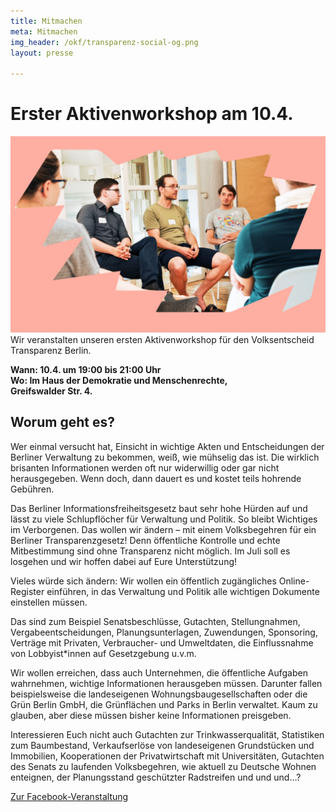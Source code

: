 ```yaml
---
title: Mitmachen
meta: Mitmachen
img_header: /okf/transparenz-social-og.png
layout: presse

---
```

# Erster Aktivenworkshop am 10.4.

<img src="/volksentscheid/workshop.png" alt="" class="img-responsive">
Wir veranstalten  unseren ersten Aktivenworkshop für den Volksentscheid Transparenz Berlin. 

**Wann: 10.4. um 19:00 bis 21:00 Uhr** <br>
**Wo: Im Haus der Demokratie und Menschenrechte,** <br>
**Greifswalder Str. 4.**

## Worum geht es?
Wer einmal versucht hat, Einsicht in wichtige Akten und Entscheidungen der Berliner Verwaltung zu bekommen, weiß, wie mühselig das ist. Die wirklich brisanten Informationen werden oft nur widerwillig oder gar nicht herausgegeben. Wenn doch, dann dauert es und kostet teils hohrende Gebühren.

Das Berliner Informationsfreiheitsgesetz baut sehr hohe Hürden auf und lässt zu viele Schlupflöcher für Verwaltung und Politik. So bleibt Wichtiges im Verborgenen. Das wollen wir ändern – mit einem Volksbegehren für ein Berliner Transparenzgesetz! Denn öffentliche Kontrolle und echte Mitbestimmung sind ohne Transparenz nicht möglich. Im Juli soll es losgehen und wir hoffen dabei auf Eure Unterstützung!

Vieles würde sich ändern: Wir wollen ein öffentlich zugängliches Online-Register einführen, in das Verwaltung und Politik alle wichtigen Dokumente einstellen müssen. 

Das sind zum Beispiel Senatsbeschlüsse, Gutachten, Stellungnahmen, Vergabeentscheidungen, Planungsunterlagen, Zuwendungen, Sponsoring, Verträge mit Privaten, Verbraucher- und Umweltdaten, die Einflussnahme von Lobbyist*innen auf Gesetzgebung u.v.m.

Wir wollen erreichen, dass auch Unternehmen, die öffentliche Aufgaben wahrnehmen, wichtige Informationen herausgeben müssen. Darunter fallen beispielsweise die landeseigenen Wohnungsbaugesellschaften oder die Grün Berlin GmbH, die Grünflächen und Parks in Berlin verwaltet. Kaum zu glauben, aber diese müssen bisher keine Informationen preisgeben.

Interessieren Euch nicht auch Gutachten zur Trinkwasserqualität, Statistiken zum Baumbestand, Verkaufserlöse von landeseigenen Grundstücken und Immobilien, Kooperationen der Privatwirtschaft mit Universitäten, Gutachten des Senats zu laufenden Volksbegehren, wie aktuell zu Deutsche Wohnen enteignen, der Planungsstand geschützter Radstreifen und und und…?

<a href="https://www.facebook.com/events/591959537984453/">Zur Facebook-Veranstaltung</a>